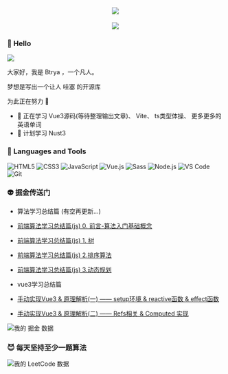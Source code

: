 <!-- 动态打字效果 -->
<h1 align="center">
   <img src="https://readme-typing-svg.herokuapp.com/?lines=%22Hi%2C%20There!%22;Welcome%20To%20Btrya%27s%20Page!&center=true&size=27">
</h1>

<!-- 贪吃蛇绿点 -->
<div align="center"><img src="https://cdn.jsdelivr.net/gh/Btrya/Btrya/contribution-snake/github-contribution-grid-snake.svg" /></div>

### 👋 Hello 

![](https://visitor-badge.glitch.me/badge?page_id=Btrya)

大家好，我是 Btrya ，一个凡人。

梦想是写出一个让人 哇塞 的开源库

为此正在努力 💪

- 🌱 正在学习 Vue3源码(等待整理输出文章)、 Vite、 ts类型体操、 更多更多的英语单词
- 🤔 计划学习 Nust3

<!--![Metrics](/github-metrics.svg)-->
### 🐯 Languages and Tools

![HTML5](https://img.shields.io/badge/-HTML5-%23E34C26?style=flat&logo=html5&logoColor=ffffff)
![CSS3](https://img.shields.io/badge/-CSS3-%23197CBE?style=flat&logo=css3)
![JavaScript](https://img.shields.io/badge/-JavaScript-%23F7DF1C?style=flat&logo=javascript&logoColor=000000&labelColor=%23ECD83E&color=%23ECD83E)
![Vue.js](https://img.shields.io/badge/-Vue.js-%230B6948?logoColor=4FC08D&style=flat&logo=Vue.js) 
![Sass](https://img.shields.io/badge/-Sass-%23CB6498?style=flat&logo=sass&logoColor=ffffff)
![Node.js](https://img.shields.io/badge/-Node.js-%23579050?style=flat&logo=node.js&logoColor=ffffff)
![VS Code](https://img.shields.io/badge/-VSCode-%230066B8?style=flat&logo=visual-studio-code)
![Git](https://img.shields.io/badge/-Git-%23ED5A47?style=flat&logo=git&logoColor=%23ffffff)

<!-- [欢迎查看我的掘金](https://juejin.cn/user/1591748568048941) -->
### 👽 掘金传送门
- 算法学习总结篇 (有空再更新...)
- [前端算法学习总结篇(js) 0. 前言-算法入门基础概念](https://juejin.cn/post/7021018780927000590)
- [前端算法学习总结篇(js) 1. 树](https://juejin.cn/post/7020798757230870535)
- [前端算法学习总结篇(js) 2.排序算法](https://juejin.cn/post/7023037679956656164)
- [前端算法学习总结篇(js) 3.动态规划](https://juejin.cn/post/7078340483344236557)

- vue3学习总结篇
- [手动实现Vue3 & 原理解析(一) —— setup环境 & reactive函数 & effect函数](https://juejin.cn/post/7084244897753989133)
- [手动实现Vue3 & 原理解析(二) —— Refs相关 & Computed 实现](https://juejin.cn/post/7085393997342081055)

![我的 掘金 数据](https://stats.justsong.cn/api/juejin?id=1591748568048941&theme=dark)

### 😈 每天坚持至少一题算法

![我的 LeetCode 数据](https://stats.justsong.cn/api/leetcode/?username=Btrya&cn=true&theme=dark)
